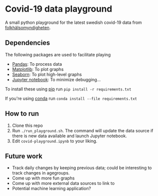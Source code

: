 # Covid-19 data playground

A small python playground for the latest swedish covid-19 data from
[folkhälsomyndigheten](https://www.folkhalsomyndigheten.se/smittskydd-beredskap/utbrott/aktuella-utbrott/covid-19/bekraftade-fall-i-sverige/).

## Dependencies
The following packages are used to facilitate playing

- [Pandas](https://pandas.pydata.org): To process data
- [Matplotlib](https://matplotlib.org): To plot graphs
- [Seaborn](https://seaborn.pydata.org): To plot high-level graphs
- [Jupyter notebook](https://jupyter.org): To minimize debugging...

To install these using [pip](https://pip.pypa.io/en/stable/) run
`pip install -r requirements.txt`

If you're using [conda](https://docs.conda.io/en/latest/) run
`conda install --file requirements.txt`

## How to run

1. Clone this repo
1. Run `./run_playground.sh`. The command will update the data source if 
there is new data available and launch Jupyter notebook. 
1. Edit `covid-playground.ipynb` to your liking.

## Future work

- Track daily changes by keeping previous data; 
could be interesting to track changes in agegroups.
- Come up with more fun graphs
- Come up with more external data sources to link to
- Potential machine learning application?
